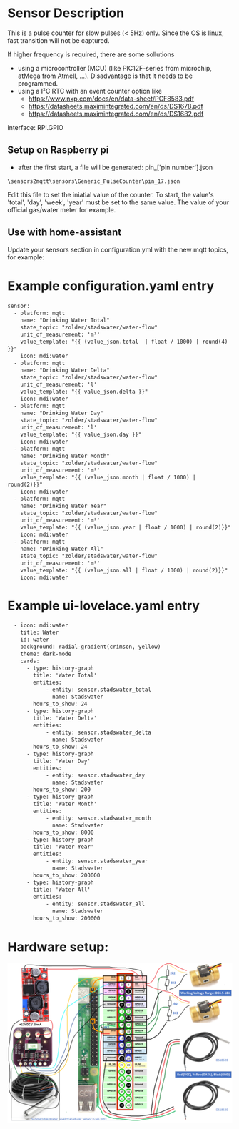 # Sensor Description
This is a pulse counter for slow pulses (< 5Hz) only. Since the OS is linux, fast transition will not be captured.  

If higher frequency is required, there are some sollutions
  - using a microcontroller (MCU) (like PIC12F-series from microchip, atMega from Atmell, ...). Disadvantage is that it needs to be programmed.
  - using a I²C RTC with an event counter option like 
    - https://www.nxp.com/docs/en/data-sheet/PCF8583.pdf
    - https://datasheets.maximintegrated.com/en/ds/DS1678.pdf 
    - https://datasheets.maximintegrated.com/en/ds/DS1682.pdf 


interface: RPi.GPIO

## Setup on Raspberry pi 
  - after the first start, a file will be generated: pin_['pin number'].json
  ```
  \sensors2mqtt\sensors\Generic_PulseCounter\pin_17.json
  ```
  Edit this file to set the iniatial value of the counter.
  To start, the value's 'total', 'day', 'week', 'year' must be set to the same value.  The value of your official gas/water meter for example.

## Use with home-assistant
Update your sensors section in configuration.yml with the new mqtt topics, for example:

# Example configuration.yaml entry
```
sensor:
  - platform: mqtt
    name: "Drinking Water Total"
    state_topic: "zolder/stadswater/water-flow"
    unit_of_measurement: 'm³'
    value_template: "{{ (value_json.total  | float / 1000) | round(4) }}"
    icon: mdi:water
  - platform: mqtt
    name: "Drinking Water Delta"
    state_topic: "zolder/stadswater/water-flow"
    unit_of_measurement: 'l'
    value_template: "{{ value_json.delta }}"
    icon: mdi:water
  - platform: mqtt
    name: "Drinking Water Day"
    state_topic: "zolder/stadswater/water-flow"
    unit_of_measurement: 'l'
    value_template: "{{ value_json.day }}"
    icon: mdi:water
  - platform: mqtt
    name: "Drinking Water Month"
    state_topic: "zolder/stadswater/water-flow"
    unit_of_measurement: 'm³'
    value_template: "{{ (value_json.month | float / 1000) | round(2)}}"
    icon: mdi:water
  - platform: mqtt
    name: "Drinking Water Year"
    state_topic: "zolder/stadswater/water-flow"
    unit_of_measurement: 'm³'
    value_template: "{{ (value_json.year | float / 1000) | round(2)}}"
    icon: mdi:water
  - platform: mqtt
    name: "Drinking Water All"
    state_topic: "zolder/stadswater/water-flow"
    unit_of_measurement: 'm³'
    value_template: "{{ (value_json.all | float / 1000) | round(2)}}"
    icon: mdi:water
``` 
# Example ui-lovelace.yaml entry
``` 
  - icon: mdi:water
    title: Water
    id: water
    background: radial-gradient(crimson, yellow)
    theme: dark-mode
    cards:
      - type: history-graph
        title: 'Water Total'
        entities:
            - entity: sensor.stadswater_total
              name: Stadswater              
        hours_to_show: 24
      - type: history-graph
        title: 'Water Delta'
        entities:
            - entity: sensor.stadswater_delta
              name: Stadswater              
        hours_to_show: 24
      - type: history-graph
        title: 'Water Day'
        entities:
            - entity: sensor.stadswater_day
              name: Stadswater              
        hours_to_show: 200
      - type: history-graph
        title: 'Water Month'
        entities:
            - entity: sensor.stadswater_month
              name: Stadswater              
        hours_to_show: 8000
      - type: history-graph
        title: 'Water Year'
        entities:
            - entity: sensor.stadswater_year
              name: Stadswater              
        hours_to_show: 200000
      - type: history-graph
        title: 'Water All'
        entities:
            - entity: sensor.stadswater_all
              name: Stadswater              
        hours_to_show: 200000

``` 

# Hardware setup:
![screenshot](../../docs/images/hw.png?raw=true)


